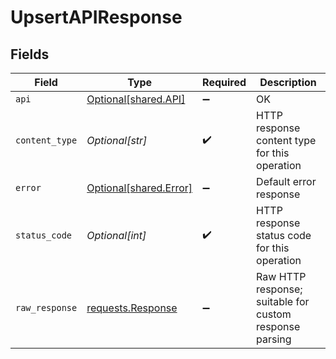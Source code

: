 # UpsertAPIResponse


## Fields

| Field                                                                                 | Type                                                                                  | Required                                                                              | Description                                                                           |
| ------------------------------------------------------------------------------------- | ------------------------------------------------------------------------------------- | ------------------------------------------------------------------------------------- | ------------------------------------------------------------------------------------- |
| `api`                                                                                 | [Optional[shared.API]](undefined/models/shared/api.md)                                | :heavy_minus_sign:                                                                    | OK                                                                                    |
| `content_type`                                                                        | *Optional[str]*                                                                       | :heavy_check_mark:                                                                    | HTTP response content type for this operation                                         |
| `error`                                                                               | [Optional[shared.Error]](undefined/models/shared/error.md)                            | :heavy_minus_sign:                                                                    | Default error response                                                                |
| `status_code`                                                                         | *Optional[int]*                                                                       | :heavy_check_mark:                                                                    | HTTP response status code for this operation                                          |
| `raw_response`                                                                        | [requests.Response](https://requests.readthedocs.io/en/latest/api/#requests.Response) | :heavy_minus_sign:                                                                    | Raw HTTP response; suitable for custom response parsing                               |